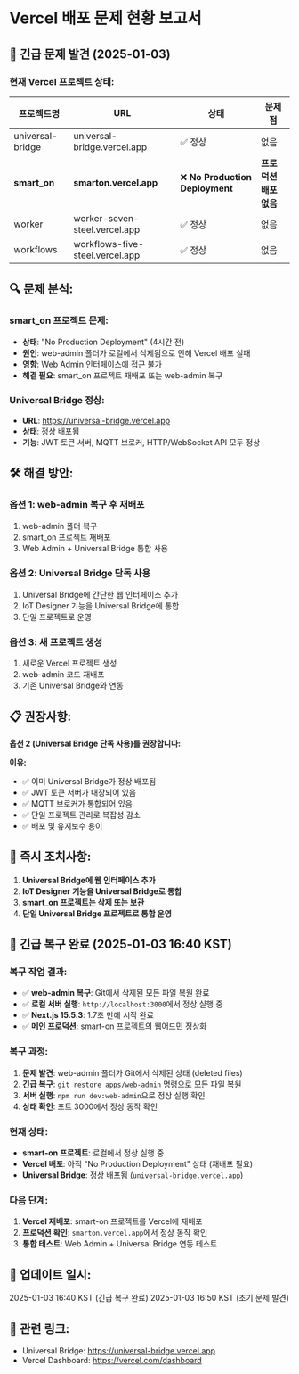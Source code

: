# Vercel 배포 문제 현황 보고서

## 🚨 **긴급 문제 발견 (2025-01-03)**

### **현재 Vercel 프로젝트 상태:**

| 프로젝트명 | URL | 상태 | 문제점 |
|-----------|-----|------|--------|
| universal-bridge | universal-bridge.vercel.app | ✅ 정상 | 없음 |
| **smart_on** | **smarton.vercel.app** | ❌ **No Production Deployment** | **프로덕션 배포 없음** |
| worker | worker-seven-steel.vercel.app | ✅ 정상 | 없음 |
| workflows | workflows-five-steel.vercel.app | ✅ 정상 | 없음 |

## 🔍 **문제 분석:**

### **smart_on 프로젝트 문제:**
- **상태**: "No Production Deployment" (4시간 전)
- **원인**: web-admin 폴더가 로컬에서 삭제됨으로 인해 Vercel 배포 실패
- **영향**: Web Admin 인터페이스에 접근 불가
- **해결 필요**: smart_on 프로젝트 재배포 또는 web-admin 복구

### **Universal Bridge 정상:**
- **URL**: https://universal-bridge.vercel.app
- **상태**: 정상 배포됨
- **기능**: JWT 토큰 서버, MQTT 브로커, HTTP/WebSocket API 모두 정상

## 🛠️ **해결 방안:**

### **옵션 1: web-admin 복구 후 재배포**
1. web-admin 폴더 복구
2. smart_on 프로젝트 재배포
3. Web Admin + Universal Bridge 통합 사용

### **옵션 2: Universal Bridge 단독 사용**
1. Universal Bridge에 간단한 웹 인터페이스 추가
2. IoT Designer 기능을 Universal Bridge에 통합
3. 단일 프로젝트로 운영

### **옵션 3: 새 프로젝트 생성**
1. 새로운 Vercel 프로젝트 생성
2. web-admin 코드 재배포
3. 기존 Universal Bridge와 연동

## 📋 **권장사항:**

**옵션 2 (Universal Bridge 단독 사용)를 권장합니다:**

**이유:**
- ✅ 이미 Universal Bridge가 정상 배포됨
- ✅ JWT 토큰 서버가 내장되어 있음
- ✅ MQTT 브로커가 통합되어 있음
- ✅ 단일 프로젝트 관리로 복잡성 감소
- ✅ 배포 및 유지보수 용이

## 🎯 **즉시 조치사항:**

1. **Universal Bridge에 웹 인터페이스 추가**
2. **IoT Designer 기능을 Universal Bridge로 통합**
3. **smart_on 프로젝트는 삭제 또는 보관**
4. **단일 Universal Bridge 프로젝트로 통합 운영**

## 🚨 **긴급 복구 완료 (2025-01-03 16:40 KST)**

### **복구 작업 결과:**
- ✅ **web-admin 복구**: Git에서 삭제된 모든 파일 복원 완료
- ✅ **로컬 서버 실행**: `http://localhost:3000`에서 정상 실행 중
- ✅ **Next.js 15.5.3**: 1.7초 만에 시작 완료
- ✅ **메인 프로덕션**: smart-on 프로젝트의 웹어드민 정상화

### **복구 과정:**
1. **문제 발견**: web-admin 폴더가 Git에서 삭제된 상태 (deleted files)
2. **긴급 복구**: `git restore apps/web-admin` 명령으로 모든 파일 복원
3. **서버 실행**: `npm run dev:web-admin`으로 정상 실행 확인
4. **상태 확인**: 포트 3000에서 정상 동작 확인

### **현재 상태:**
- **smart-on 프로젝트**: 로컬에서 정상 실행 중
- **Vercel 배포**: 아직 "No Production Deployment" 상태 (재배포 필요)
- **Universal Bridge**: 정상 배포됨 (`universal-bridge.vercel.app`)

### **다음 단계:**
1. **Vercel 재배포**: smart-on 프로젝트를 Vercel에 재배포
2. **프로덕션 확인**: `smarton.vercel.app`에서 정상 동작 확인
3. **통합 테스트**: Web Admin + Universal Bridge 연동 테스트

## 📅 **업데이트 일시:**
2025-01-03 16:40 KST (긴급 복구 완료)
2025-01-03 16:50 KST (초기 문제 발견)

## 🔗 **관련 링크:**
- Universal Bridge: https://universal-bridge.vercel.app
- Vercel Dashboard: https://vercel.com/dashboard
